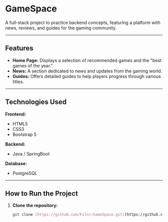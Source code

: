 # GameSpace

A full-stack project to practice backend concepts, featuring a platform with news, reviews, and guides for the gaming community.

---

## Features

- **Home Page:** Displays a selection of recommended games and the "best games of the year."
- **News:** A section dedicated to news and updates from the gaming world.
- **Guides:** Offers detailed guides to help players progress through various titles.

---

## Technologies Used

**Frontend:**
- HTML5
- CSS3
- Bootstrap 5

**Backend:**
- Java / SpringBoot

**Database:**
- PostgreSQL

---

## How to Run the Project

1. **Clone the repository:**
   ```bash
   git clone [https://github.com/Filnr/GameSpace.git](https://github.com/Filnr/GameSpace.git)